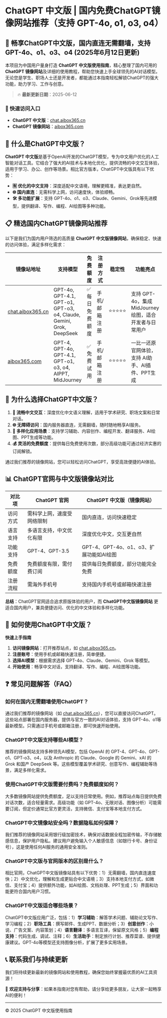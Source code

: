 # ChatGPT 中文版 | 国内免费ChatGPT镜像网站推荐（支持 GPT-4o, o1, o3, o4）

## 📢 畅享ChatGPT中文版，国内直连无需翻墙，支持 GPT-4o、o1、o3、o4 (2025年6月12日更新)

本项目为中国用户量身打造 **ChatGPT 中文版使用指南**，精心整理了国内可用的 **ChatGPT 镜像网站**及详细的使用教程，帮助您快速上手全球领先的AI对话模型。无论您是学生、职场人士还是开发者，都能通过本指南轻松解锁ChatGPT的强大功能，助力学习、工作与创意。

> 🔥 **最新更新日期**：2025-06-12

### 🚀 快速访问入口

- **ChatGPT 中文版**：[chat.aibox365.cn](https://chat.aibox365.cn)
- **ChatGPT 镜像网站**：[aibox365.com](https://aibox365.com)

## 🤔 什么是ChatGPT中文版？

**ChatGPT 中文版**是基于OpenAI开发的ChatGPT模型，专为中文用户优化的人工智能对话工具。它结合了强大的AI技术与本地化优化，提供流畅的中文交互体验，适用于学习、办公、创作等场景。相比官方版本，ChatGPT中文版具有以下优势：

- **🈶 优化的中文支持**：深度适配中文语境，理解更精准，表达更自然。
- **🌐 国内直连**：无需科学上网，访问速度快，体验顺畅。
- **🛠️ 多功能扩展**：支持 GPT-4o、o1、o3、Claude、Gemini、Grok等先进模型，提供翻译、写作、编程、AI绘图等多种功能。

## 📋 精选国内ChatGPT镜像网站推荐

以下是我们为国内用户筛选的高质量 **ChatGPT 中文版镜像网站**，确保稳定、快速的访问体验，满足多样化需求：

| 镜像站地址 | 支持模型 | 免费额度 | 注册方式 | 稳定性 | 功能亮点 |
|------------|----------|----------|----------|--------|----------|
| [chat.aibox365.cn](https://chat.aibox365.cn) | GPT-4o, GPT-4.1, GPT-o1, GPT-o3, o4, Claude, Gemini, Grok, DeepSeek | ✅ 每日免费额度 | 手机/邮箱注册 | ⭐⭐⭐⭐⭐ | 支持 GPT-4o，集成 MidJourney绘图，适合开发者与日常用户 |
| [aibox365.com](https://aibox365.com) | GPT-4, GPT-4o, GPT-4.1, GPT-o1, o3, o4, AIPPT, MidJourney | ✅ 免费试用 | 手机/邮箱注册 | ⭐⭐⭐⭐⭐ | 一比一还原官网体验，支持 AI助手、AI插件、PPT生成 |

## 🌟 为什么选择ChatGPT中文版？

1. **📝 流畅中文交互**：深度优化中文语义理解，适用于学术研究、职场文案和日常对话。
2. **🌐 无障碍访问**：国内服务器直连，无需翻墙，随时随地畅享AI服务。
3. **🎯 多样化应用场景**：支持学习辅助、内容创作、编程开发、翻译服务、AI绘图、PPT生成等功能。
4. **💰 灵活的免费额度**：提供每日免费使用次数，部分高级功能可通过经济实惠的订阅解锁。

通过我们推荐的镜像网站，您可以轻松访问ChatGPT，享受高效便捷的AI体验。

## 📊 ChatGPT官网与中文版镜像站对比

| 对比项 | ChatGPT 官网 | ChatGPT 中文版（镜像网站） |
|--------|--------------|----------------------------|
| 访问方式 | 需科学上网，速度受网络限制 | 国内直连，访问快速稳定 |
| 语言支持 | 多语言支持，中文优化有限 | 深度优化中文，交互更自然 |
| 功能支持 | GPT-4、GPT-3.5 | GPT-4、GPT-4o、o1、o3、扩展功能如AI绘图 |
| 免费额度 | 免费额度有限，需付费订阅 | 提供每日免费额度，部分功能完全免费 |
| 注册流程 | 需海外手机号 | 支持国内手机号或邮箱快速注册 |

**总结**：ChatGPT官网适合追求原版体验的用户，而 **ChatGPT中文版镜像网站** 更适合国内用户，兼具便捷访问、优化的中文体验和多样化功能。

## 📝 如何使用ChatGPT中文版？

**快速上手指南**

1. **访问镜像网站**：打开推荐站点，如 [chat.aibox365.cn](https://chat.aibox365.cn)。
2. **注册账号**：使用手机或邮箱快速注册，简单便捷。
3. **选择AI模型**：根据需求选择 GPT-4o、Claude、Gemini、Grok 等模型。
4. **开始使用**：畅享中文对话，支持翻译、写作、编程、AI绘图等功能。

## ❓ 常见问题解答（FAQ）

### 如何在国内无需翻墙使用ChatGPT？

通过我们推荐的镜像网站（如 [chat.aibox365.cn](https://chat.aibox365.cn)），您可以直接访问ChatGPT。这些站点部署在国内服务器，提供与官方一致的AI对话体验，支持 GPT-4o、o1等最新模型。只需通过手机号或邮箱注册，即可快速开始使用。

### ChatGPT中文版支持哪些AI模型？

推荐的镜像网站支持多种领先AI模型，包括 OpenAI 的 GPT-4、GPT-4o、GPT-o1、GPT-o3、o4，以及 Anthropic 的 Claude、Google 的 Gemini、xAI 的 Grok 和国产 DeepSeek 等。这些模型覆盖学术研究、创意写作、编程辅助等场景，满足多样化需求。

### 使用ChatGPT中文版需要付费吗？免费额度如何？

大多数镜像网站提供免费额度，足以支持日常使用。例如，推荐站点每日提供免费对话次数，适合轻量需求。高级功能（如 GPT-4o、无限对话、图像分析）可能需要订阅，但定价通常比官方更灵活，支持微信、支付宝等本地支付方式。

### ChatGPT中文镜像站安全吗？数据隐私如何保障？

我们推荐的镜像网站采用银行级加密技术，确保对话数据全程加密传输，不存储敏感信息，保护用户隐私。建议用户避免输入个人敏感信息（如银行卡号、身份证号），这是使用任何AI服务的通用安全准则。

### ChatGPT中文版与官网版本的区别是什么？

相比官网，ChatGPT中文版镜像站具有以下优势：1）无需翻墙，国内直连速度快；2）中文优化，理解和生成更贴合中文语境；3）支持本地支付方式，如微信、支付宝；4）提供额外功能，如AI绘图、文档处理、PPT生成；5）界面和功能更符合国内用户习惯。

### ChatGPT中文版适合哪些场景？

ChatGPT中文版应用广泛，包括：1）**学习辅助**：解答学术问题、辅助论文写作、学习编程；2）**职场工具**：撰写邮件、生成PPT、数据分析；3）**创意创作**：小说、广告文案、内容策划；4）**语言翻译**：多语言互译，保留原文风格；5）**编程支持**：代码生成、调试、注释；6）**生活助手**：制定旅行计划、推荐菜谱、提供健康建议。GPT-4o等模型还支持图像分析，扩展了更多实用场景。

## 📞 联系我们与持续更新

我们将持续更新最新的镜像网站和使用教程，确保您始终掌握最优质的AI工具资源！

🌟 **欢迎支持与分享**：如果本指南对您有帮助，请分享给更多朋友，让大家一起畅享AI的便利！

---

© 2025 ChatGPT 中文版使用指南
